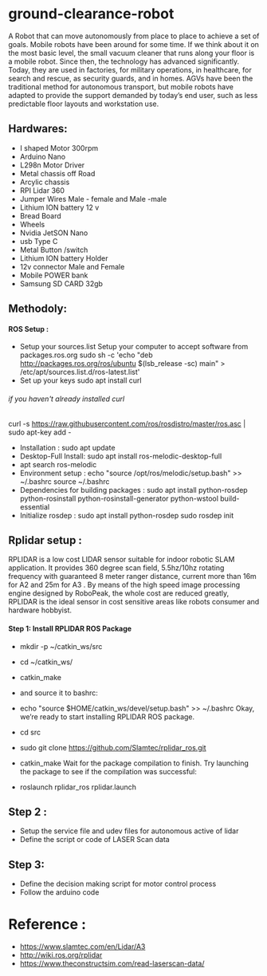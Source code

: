 # ground-clearance-robot
A Robot that can move autonomously from place to place to achieve a set of goals. Mobile robots have been around for some time. If we think about it on the most basic level, the small vacuum cleaner that runs along your floor is a mobile robot. Since then, the technology has advanced significantly. Today, they are used in factories, for military operations, in healthcare, for search and rescue, as security guards, and in homes.
AGVs have been the traditional method for autonomous transport, but mobile robots have adapted to provide the support demanded by today’s end user, such as less predictable floor layouts and workstation use.
## Hardwares:
* I shaped Motor 300rpm
* Arduino Nano 
* L298n Motor Driver 
* Metal chassis off Road 
* Arcylic chassis 
* RPI Lidar 360 
* Jumper Wires Male - female and Male -male 
* Lithium ION battery 12 v 
* Bread Board 
* Wheels 
* Nvidia JetSON Nano 
* usb Type C
* Metal Button /switch 
* Lithium ION battery Holder 
* 12v connector Male and Female 
* Mobile POWER bank 
* Samsung SD CARD 32gb  
## Methodoly:
#### ROS Setup :
* Setup your sources.list
Setup your computer to accept software from packages.ros.org
sudo sh -c 'echo "deb http://packages.ros.org/ros/ubuntu $(lsb_release -sc) main" > /etc/apt/sources.list.d/ros-latest.list'
* Set up your keys
sudo apt install curl 
###### if you haven't already installed curl 
curl -s https://raw.githubusercontent.com/ros/rosdistro/master/ros.asc | sudo apt-key add -
* Installation : sudo apt update
* Desktop-Full Install: sudo apt install ros-melodic-desktop-full
* apt search ros-melodic
* Environment setup : echo "source /opt/ros/melodic/setup.bash" >> ~/.bashrc
source ~/.bashrc
* Dependencies for building packages : sudo apt install python-rosdep python-rosinstall python-rosinstall-generator python-wstool build-essential
* Initialize rosdep : sudo apt install python-rosdep       sudo rosdep init

## Rplidar setup :
RPLIDAR is a low cost LIDAR sensor suitable for indoor robotic SLAM application. It provides 360 degree scan field, 5.5hz/10hz rotating frequency with guaranteed 8 meter ranger distance, current more than 16m for A2 and 25m for A3 . By means of the high speed image processing engine designed by RoboPeak, the whole cost are reduced greatly, RPLIDAR is the ideal sensor in cost sensitive areas like robots consumer and hardware hobbyist.
#### Step 1: Install RPLIDAR ROS Package
* mkdir -p ~/catkin_ws/src
* cd ~/catkin_ws/
* catkin_make
* and source it to bashrc:

* echo "source $HOME/catkin_ws/devel/setup.bash" >> ~/.bashrc
Okay, we’re ready to start installing RPLIDAR ROS package.

* cd src
* sudo git clone  https://github.com/Slamtec/rplidar_ros.git
* catkin_make
Wait for the package compilation to finish. Try launching the package to see if the compilation was successful:

* roslaunch rplidar_ros rplidar.launch
## Step 2 : 
* Setup the service file and udev files for autonomous active of lidar
* Define the script or code of LASER Scan data 
## Step 3:
* Define the decision making script for motor control process
* Follow the arduino code 
# Reference :
* https://www.slamtec.com/en/Lidar/A3
* http://wiki.ros.org/rplidar
* https://www.theconstructsim.com/read-laserscan-data/


